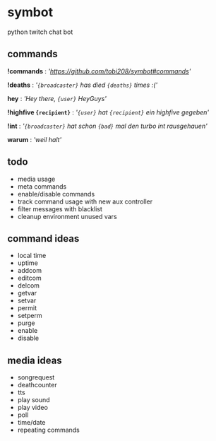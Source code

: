 # symbot
python twitch chat bot

## commands
**!commands** : _'https://github.com/tobi208/symbot#commands'_

**!deaths** : _'`{broadcaster}` has died `{deaths}` times :('_

**hey** : _'Hey there, `{user}` HeyGuys'_

**!highfive `{recipient}`** : _'`{user}` hat `{recipient}` ein highfive gegeben'_

**!int** : _'`{broadcaster}` hat schon `{bad}` mal den turbo int rausgehauen'_

**warum** : _'weil halt'_

## todo
- media usage
- meta commands
- enable/disable commands
- track command usage with new aux controller
- filter messages with blacklist
- cleanup environment unused vars

## command ideas
- local time
- uptime
- addcom
- editcom
- delcom
- getvar
- setvar
- permit
- setperm
- purge
- enable
- disable

## media ideas
- songrequest
- deathcounter
- tts
- play sound
- play video
- poll
- time/date
- repeating commands